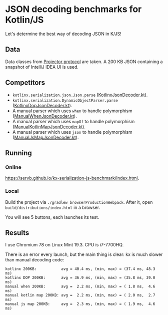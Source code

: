 # JSON decoding benchmarks for Kotlin/JS
Let's determine the best way of decoding JSON in K/JS!

## Data
Data classes from [Projector protocol](https://github.com/JetBrains/projector-client) are taken. A 200 KB JSON containing a snapshot of IntelliJ IDEA UI is used.

## Competitors
- `kotlinx.serialization.json.Json.parse` ([KotlinxJsonDecoder.kt](src/main/kotlin/decoder/KotlinxJsonDecoder.kt)).
- `kotlinx.serialization.DynamicObjectParser.parse` ([KotlinxDopJsonDecoder.kt](src/main/kotlin/decoder/KotlinxDopJsonDecoder.kt)).
- A manual parser which uses `when` to handle polymorphism ([ManualWhenJsonDecoder.kt](src/main/kotlin/decoder/ManualWhenJsonDecoder.kt)).
- A manual parser which uses `mapOf` to handle polymorphism ([ManualKotlinMapJsonDecoder.kt](src/main/kotlin/decoder/ManualKotlinMapJsonDecoder.kt)).
- A manual parser which uses `json` to handle polymorphism ([ManualJsMapJsonDecoder.kt](src/main/kotlin/decoder/ManualJsMapJsonDecoder.kt)).

## Running
### Online
<https://servb.github.io/kx-serialization-js-benchmark/index.html>.

### Local
Build the project via `./gradlew browserProductionWebpack`. After it, open `build/distributions/index.html` in a browser.

You will see 5 buttons, each launches its test.

## Results
I use Chromium 78 on Linux Mint 19.3. CPU is i7-7700HQ.

There is an error every launch, but the main thing is clear: kx is much slower than manual decoding code:
```
kotlinx 200KB:           avg = 40.4 ms, (min, max) = (37.4 ms, 48.3 ms)
kotlinx DOP 200KB:       avg = 36.9 ms, (min, max) = (35.8 ms, 39.0 ms)
manual when 200KB:       avg =  2.2 ms, (min, max) = ( 1.8 ms,  4.6 ms)
manual kotlin map 200KB: avg =  2.2 ms, (min, max) = ( 2.0 ms,  2.7 ms)
manual js map 200KB:     avg =  2.3 ms, (min, max) = ( 1.9 ms,  4.6 ms)
```
